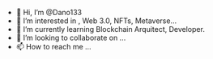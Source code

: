- 👋 Hi, I’m @Dano133
- 👀 I’m interested in , Web 3.0, NFTs, Metaverse...
- 🌱 I’m currently learning Blockchain Arquitect, Developer.
- 💞️ I’m looking to collaborate on ...
- 📫 How to reach me ...

<!---
Dano133/Dano133 is a ✨ special ✨ repository because its `README.md` (this file) appears on your GitHub profile.
You can click the Preview link to take a look at your changes.
--->
